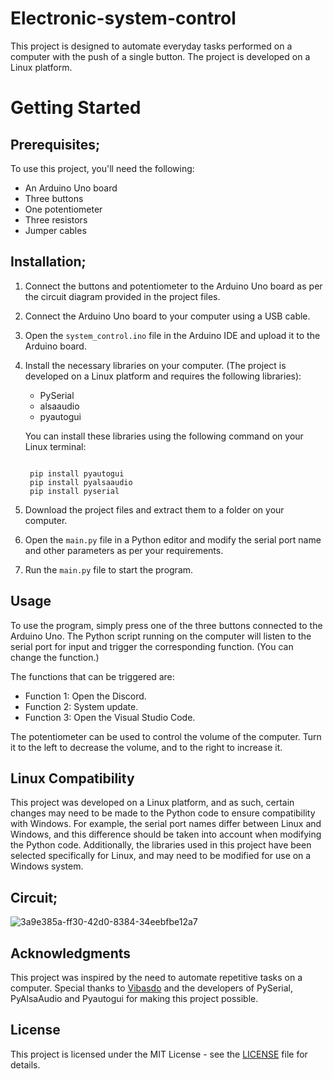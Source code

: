 # Electronic-system-control
This project is designed to automate everyday tasks performed on a computer with the push of a single button. The project is developed on a Linux platform.



# **Getting Started**



## **Prerequisites**;


To use this project, you'll need the following:
* An Arduino Uno board
* Three buttons
* One potentiometer
* Three resistors
* Jumper cables

## **Installation;**

1. Connect the buttons and potentiometer to the Arduino Uno board as per the circuit diagram provided in the project files.
2. Connect the Arduino Uno board to your computer using a USB cable.
3. Open the `system_control.ino` file in the Arduino IDE and upload it to the Arduino board.
4. Install the necessary libraries on your computer. (The project is developed on a Linux platform and requires the following libraries):
    * PySerial
    * alsaaudio
    * pyautogui
    
    You can install these libraries using the following command on your Linux terminal:
     ```shell

      pip install pyautogui
      pip install pyalsaaudio
      pip install pyserial

    ```
5. Download the project files and extract them to a folder on your computer.
6. Open the `main.py` file in a Python editor and modify the serial port name and other parameters as per your requirements.
7. Run the `main.py` file to start the program.


## **Usage**

To use the program, simply press one of the three buttons connected to the Arduino Uno. The Python script running on the computer will listen to the serial port for input and trigger the corresponding function. (You can change the function.)

The functions that can be triggered are:

   * Function 1: Open the Discord.
   * Function 2: System update.
   * Function 3: Open the Visual Studio Code.
   
The potentiometer can be used to control the volume of the computer. Turn it to the left to decrease the volume, and to the right to increase it.


## **Linux Compatibility**

This project was developed on a Linux platform, and as such, certain changes may need to be made to the Python code to ensure compatibility with Windows. For example, the serial port names differ between Linux and Windows, and this difference should be taken into account when modifying the Python code. Additionally, the libraries used in this project have been selected specifically for Linux, and may need to be modified for use on a Windows system.


**Circuit;**
----------------------------------
![3a9e385a-ff30-42d0-8384-34eebfbe12a7](https://user-images.githubusercontent.com/101043132/232245887-974e5908-037e-4886-b315-e1cd3929dcdb.jpeg)



## **Acknowledgments**

This project was inspired by the need to automate repetitive tasks on a computer. Special thanks to [Vibasdo](https://github.com/Vibasdo) and the developers of PySerial, PyAlsaAudio and Pyautogui for making this project possible.

## License

This project is licensed under the MIT License - see the [LICENSE](https://github.com/PrarieComamile/electronic-system-control/blob/main/LICENSE) file for details.





